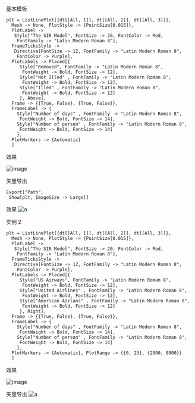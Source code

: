 基本模板

```
plt = ListLinePlot[{dt[[All, 1]], dt[[All, 2]], dt[[All, 3]]}, 
  Mesh -> None, PlotStyle -> {PointSize[0.015]},
  PlotLabel -> 
   Style["The SIR Model", FontSize -> 20, FontColor -> Red, 
    FontFamily -> "Latin Modern Roman 8"],
  FrameTicksStyle -> 
   Directive[FontSize -> 12, FontFamily -> "Latin Modern Roman 8", 
    FontColor -> Purple],
  PlotLabels -> Placed[{
     Style["Removed", FontFamily -> "Latin Modern Roman 8", 
      FontWeight -> Bold, FontSize -> 12],
     Style["Not Illed" , FontFamily -> "Latin Modern Roman 8", 
      FontWeight -> Bold, FontSize -> 12],
     Style["Illed" , FontFamily -> "Latin Modern Roman 8", 
      FontWeight -> Bold, FontSize -> 12]
     }, Above],
  Frame -> {{True, False}, {True, False}},
  FrameLabel -> {
    Style["Number of days" , FontFamily -> "Latin Modern Roman 8", 
     FontWeight -> Bold, FontSize -> 14],
    Style["Number of person" , FontFamily -> "Latin Modern Roman 8", 
     FontWeight -> Bold, FontSize -> 14]
    },
  PlotMarkers -> {Automatic}
  ]
 ```
 
 效果
 
 ![image](https://user-images.githubusercontent.com/10304206/161023624-c9041640-afb0-4aba-bf56-c3c3945b3c96.png)

矢量导出 
```
Export["Path", 
 Show[plt, ImageSize -> Large]]
```

效果
![a](https://user-images.githubusercontent.com/10304206/161025018-61f18d2e-cabc-4bde-99ff-e288a174fee3.svg)


实例 2

```
plt = ListLinePlot[{dt[[All, 1]], dt[[All, 2]], dt[[All, 3]]}, 
  Mesh -> None, PlotStyle -> {PointSize[0.015]},
  PlotLabel -> 
   Style["The SIR Model", FontSize -> 20, FontColor -> Red, 
    FontFamily -> "Latin Modern Roman 8"],
  FrameTicksStyle -> 
   Directive[FontSize -> 12, FontFamily -> "Latin Modern Roman 8", 
    FontColor -> Purple],
  PlotLabels -> Placed[{
     Style["US Airways", FontFamily -> "Latin Modern Roman 8", 
      FontWeight -> Bold, FontSize -> 12],
     Style["United Airlines" , FontFamily -> "Latin Modern Roman 8", 
      FontWeight -> Bold, FontSize -> 12],
     Style["American Airlans" , FontFamily -> "Latin Modern Roman 8", 
      FontWeight -> Bold, FontSize -> 12]
     }, Right],
  Frame -> {{True, False}, {True, False}},
  FrameLabel -> {
    Style["Number of days" , FontFamily -> "Latin Modern Roman 8", 
     FontWeight -> Bold, FontSize -> 14],
    Style["Number of person" , FontFamily -> "Latin Modern Roman 8", 
     FontWeight -> Bold, FontSize -> 14]
    },
  PlotMarkers -> {Automatic}, PlotRange -> {{0, 23}, {2000, 8000}}
  ]
```

效果

![image](https://user-images.githubusercontent.com/10304206/161073147-5cf28153-0ace-43e6-804b-a124a1d92ad2.png)

矢量导出 
![a](https://user-images.githubusercontent.com/10304206/161080042-475da53b-f8a6-41c9-8d9f-d83aad5a164d.svg)

